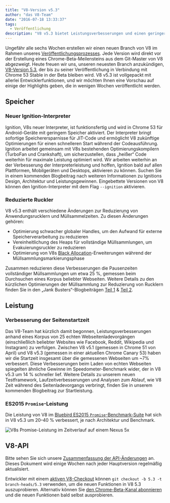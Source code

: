 ```yaml
---
title: "V8-Version v5.3"
author: "das V8-Team"
date: "2016-07-18 13:33:37"
tags: 
  - Veröffentlichung
description: "V8 v5.3 bietet Leistungsverbesserungen und einen geringeren Speicherverbrauch."
---
```

Ungefähr alle sechs Wochen erstellen wir einen neuen Branch von V8 im Rahmen unseres [Veröffentlichungsprozesses](/docs/release-process). Jede Version wird direkt vor der Erstellung eines Chrome-Beta-Meilensteins aus dem Git-Master von V8 abgezweigt. Heute freuen wir uns, unseren neuesten Branch anzukündigen, [V8-Version 5.3](https://chromium.googlesource.com/v8/v8.git/+log/branch-heads/5.3), der bis zu seiner Veröffentlichung in Verbindung mit Chrome 53 Stable in der Beta bleiben wird. V8 v5.3 ist vollgepackt mit allerlei Entwicklerfunktionen, und wir möchten Ihnen eine Vorschau auf einige der Highlights geben, die in wenigen Wochen veröffentlicht werden.

<!--truncate-->
## Speicher

### Neuer Ignition-Interpreter

Ignition, V8s neuer Interpreter, ist funktionsfertig und wird in Chrome 53 für Android-Geräte mit geringem Speicher aktiviert. Der Interpreter bringt sofortige Speicherersparnisse für JIT-Code und ermöglicht V8 zukünftige Optimierungen für einen schnelleren Start während der Codeausführung. Ignition arbeitet gemeinsam mit V8s bestehenden Optimierungskompilern (TurboFan und Crankshaft), um sicherzustellen, dass „heißer“ Code weiterhin für maximale Leistung optimiert wird. Wir arbeiten weiterhin an der Verbesserung der Interpreterleistung und hoffen, Ignition bald auf allen Plattformen, Mobilgeräten und Desktops, aktivieren zu können. Suchen Sie in einem kommenden Blogbeitrag nach weiteren Informationen zu Ignitions Design, Architektur und Leistungsgewinnen. Eingebettete Versionen von V8 können den Ignition-Interpreter mit dem Flag `--ignition` aktivieren.

### Reduzierte Ruckler

V8 v5.3 enthält verschiedene Änderungen zur Reduzierung von Anwendungsrucklern und Müllsammelzeiten. Zu diesen Änderungen gehören:

- Optimierung schwacher globaler Handles, um den Aufwand für externe Speicherverarbeitung zu reduzieren
- Vereinheitlichung des Heaps für vollständige Müllsammlungen, um Evakuierungsruckler zu reduzieren
- Optimierung von V8s [Black Allocation](/blog/orinoco)-Erweiterungen während der Müllsammlungsmarkierungsphase

Zusammen reduzieren diese Verbesserungen die Pausenzeiten vollständiger Müllsammlungen um etwa 25 %, gemessen beim Durchsuchen eines Korpus beliebter Webseiten. Weitere Details zu den kürzlichen Optimierungen der Müllsammlung zur Reduzierung von Rucklern finden Sie in den „Jank Busters“-Blogbeiträgen [Teil 1](/blog/jank-busters) & [Teil 2](/blog/orinoco).

## Leistung

### Verbesserung der Seitenstartzeit

Das V8-Team hat kürzlich damit begonnen, Leistungsverbesserungen anhand eines Korpus von 25 echten Webseitenladevorgängen (einschließlich beliebter Websites wie Facebook, Reddit, Wikipedia und Instagram) zu verfolgen. Zwischen V8 v5.1 (gemessen in Chrome 51 von April) und V8 v5.3 (gemessen in einer aktuellen Chrome Canary 53) haben wir die Startzeit insgesamt über die gemessenen Webseiten um ~7% verbessert. Diese Verbesserungen beim Laden von echten Webseiten spiegelten ähnliche Gewinne im Speedometer-Benchmark wider, der in V8 v5.3 um 14 % schneller lief. Weitere Details zu unserem neuen Testframework, Laufzeitverbesserungen und Analysen zum Ablauf, wie V8 Zeit während des Seitenladevorgangs verbringt, finden Sie in unserem kommenden Blogbeitrag zur Startleistung.

### ES2015 `Promise`-Leistung

Die Leistung von V8 im [Bluebird ES2015 `Promise`-Benchmark-Suite](https://github.com/petkaantonov/bluebird/tree/master/benchmark) hat sich in V8 v5.3 um 20–40 % verbessert, je nach Architektur und Benchmark.

![V8s Promise-Leistung im Zeitverlauf auf einem Nexus 5x](/_img/v8-release-53/promise.png)

## V8-API

Bitte sehen Sie sich unsere [Zusammenfassung der API-Änderungen](https://docs.google.com/document/d/1g8JFi8T_oAE_7uAri7Njtig7fKaPDfotU6huOa1alds/edit) an. Dieses Dokument wird einige Wochen nach jeder Hauptversion regelmäßig aktualisiert.

Entwickler mit einem [aktiven V8-Checkout](https://v8.dev/docs/source-code#using-git) können `git checkout -b 5.3 -t branch-heads/5.3` verwenden, um die neuen Funktionen in V8 5.3 auszuprobieren. Alternativ können Sie [den Chrome-Beta-Kanal abonnieren](https://www.google.com/chrome/browser/beta.html) und die neuen Funktionen bald selbst ausprobieren.
